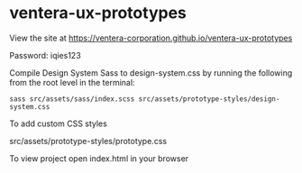 # ventera-ux-prototypes

View the site at https://ventera-corporation.github.io/ventera-ux-prototypes

Password: iqies123

Compile Design System Sass to design-system.css by running the following from the root level in the terminal:

`sass src/assets/sass/index.scss src/assets/prototype-styles/design-system.css`

To add custom CSS styles

src/assets/prototype-styles/prototype.css

To view project open index.html in your browser
